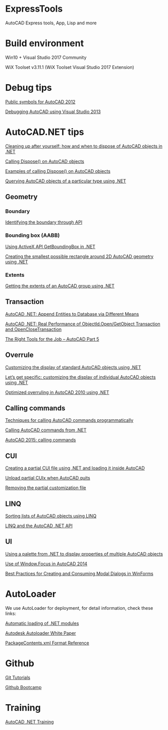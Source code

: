 # ExpressTools
AutoCAD Express tools, App, Lisp and more

# Build environment

Win10 + Visual Studio 2017 Community

WiX Toolset v3.11.1 (WiX Toolset Visual Studio 2017 Extension)

# Debug tips

[Public symbols for AutoCAD 2012](https://www.keanw.com/2011/06/public-symbols-for-autocad-2012.html)

[Debugging AutoCAD using Visual Studio 2013](https://www.keanw.com/2013/11/debugging-autocad-using-visual-studio-2013.html)

# AutoCAD.NET tips

[Cleaning up after yourself: how and when to dispose of AutoCAD objects in .NET](https://www.keanw.com/2008/06/cleaning-up-aft.html)

[Calling Dispose() on AutoCAD objects](https://www.keanw.com/2012/08/calling-dispose-on-autocad-objects.html)

[Examples of calling Dispose() on AutoCAD objects](https://www.keanw.com/2012/08/examples-of-calling-dispose-on-autocad-objects.html)

[Querying AutoCAD objects of a particular type using .NET](https://www.keanw.com/2013/04/querying-autocad-objects-of-a-particular-type-using-net.html)

## Geometry

### Boundary

[Identifying the boundary through API](https://adndevblog.typepad.com/autocad/2012/05/identifying-the-boundary-through-api-.html)

### Bounding box (AABB)

[Using ActiveX API GetBoundingBox in .NET](https://adndevblog.typepad.com/autocad/2012/07/using-activex-api-getboundingbox-in-net.html)

[Creating the smallest possible rectangle around 2D AutoCAD geometry using .NET](https://www.keanw.com/2012/11/creating-the-smallest-possible-rectangle-around-2d-autocad-geometry-using-net.html)

### Extents

[Getting the extents of an AutoCAD group using .NET](https://www.keanw.com/2015/07/getting-the-extents-of-an-autocad-group-using-net.html)

## Transaction

[AutoCAD .NET: Append Entities to Database via Different Means](https://spiderinnet1.typepad.com/blog/2013/04/autocad-net-append-entities-to-database-via-different-means.html)

[AutoCAD .NET: Real Performance of ObjectId.Open/GetObject Transaction and OpenCloseTransaction](https://spiderinnet1.typepad.com/blog/2012/08/autocad-net-real-performances-of-objectidopengetobject-transaction-and-openclosetransaction.html)

[The Right Tools for the Job – AutoCAD Part 5](https://adndevblog.typepad.com/autocad/2012/08/the-right-tools-for-the-job-autocad-part-5.html)

## Overrule

[Customizing the display of standard AutoCAD objects using .NET](https://through-the-interface.typepad.com/through_the_interface/2007/02/changing_the_co.html)

[Let’s get specific: customizing the display of individual AutoCAD objects using .NET](https://through-the-interface.typepad.com/through_the_interface/2009/04/lets-get-specific-customizing-the-display-of-individual-autocad-objects-using-net.html)

[Optimized overruling in AutoCAD 2010 using .NET](https://through-the-interface.typepad.com/through_the_interface/2009/04/optimized-overruling-in-autocad-2010-using-net.html)

## Calling commands

[Techniques for calling AutoCAD commands programmatically](https://www.keanw.com/2006/08/techniques_for_.html)

[Calling AutoCAD commands from .NET](https://through-the-interface.typepad.com/through_the_interface/2006/08/calling_command.html)

[AutoCAD 2015: calling commands](https://www.keanw.com/2014/03/autocad-2015-calling-commands.html)

## CUI

[Creating a partial CUI file using .NET and loading it inside AutoCAD](https://www.keanw.com/2007/05/creating_a_part.html)

[Unload partial CUIx when AutoCAD quits](https://adndevblog.typepad.com/autocad/2012/07/unload-partial-cuix-when-autocad-quits.html)

[Removing the partial customization file](https://adndevblog.typepad.com/autocad/2012/07/removing-the-partial-customization-file.html)

## LINQ

[Sorting lists of AutoCAD objects using LINQ](https://www.keanw.com/2016/02/sorting-lists-of-autocad-objects-using-linq-part-3.html)

[LINQ and the AutoCAD .NET API ](https://wtertinek.com/2016/07/06/linq-and-the-autocad-net-api-final-part/)

## UI

[Using a palette from .NET to display properties of multiple AutoCAD objects](https://through-the-interface.typepad.com/through_the_interface/2007/07/using-a-palette.html)

[Use of Window.Focus in AutoCAD 2014](https://adndevblog.typepad.com/autocad/2013/03/use-of-windowfocus-in-autocad-2014.html)

[Best Practices for Creating and Consuming Modal Dialogs in WinForms](https://joebuschmann.com/best-practices-for-creating-and-consuming-modal-dialogs-in-winforms/)

# AutoLoader
We use AutoLoader for deployment, for detail information, check these links:

[Automatic loading of .NET modules](https://www.keanw.com/2006/09/automatic_loadi.html)

[Autodesk Autoloader White Paper](https://adndevblog.typepad.com/autocad/2013/01/autodesk-autoloader-white-paper.html)

[PackageContents.xml Format Reference](http://help.autodesk.com/view/ACD/2020/ENU/?guid=GUID-BC76355D-682B-46ED-B9B7-66C95EEF2BD0)

# Github 

[Git Tutorials](https://www.atlassian.com/git/tutorials)

[Github Bootcamp](https://help.github.com/en#dotcom)

# Training

[AutoCAD .NET Training](https://github.com/ADN-DevTech/AutoCADDotnetTrainingMaterial)

